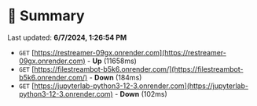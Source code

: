 # 📖 Summary
Last updated: **6/7/2024, 1:26:54 PM**

- `GET` [https://restreamer-09gx.onrender.com](https://restreamer-09gx.onrender.com) - **Up** (11658ms)
- `GET` [https://filestreambot-b5k6.onrender.com/](https://filestreambot-b5k6.onrender.com/) - **Down** (184ms)
- `GET` [https://jupyterlab-python3-12-3.onrender.com](https://jupyterlab-python3-12-3.onrender.com) - **Down** (102ms)

